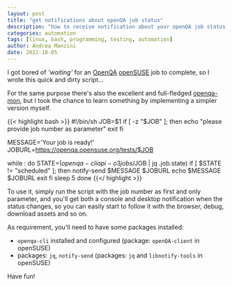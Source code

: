 ```yaml
---
layout: post
title: "get notifications about openQA job status"
description: "how to receive notification about your openQA job status update"
categories: automation
tags: [linux, bash, programming, testing, automation]
author: Andrea Manzini
date: 2022-10-05
---
```


I got bored of *'waiting'* for an [OpenQA](http://open.qa/) [openSUSE](https://openqa.opensuse.org/) job to complete, so I wrote this quick and dirty script...

For the same purpose there's also the excellent and full-fledged [openqa-mon](https://openqa-bites.github.io/posts/2021-02-25-openqa-mon/), but I took the chance to learn something by implementing a simpler version myself.

<!--more-->

{{< highlight bash >}}
#!/bin/sh
JOB=$1
if [ -z "$JOB" ]; then
  echo "please provide job number as parameter"
  exit 
fi

MESSAGE='Your job is ready!'
JOBURL=https://openqa.opensuse.org/tests/$JOB

while :
do
  STATE=$(openqa-cli api -o3 jobs/$JOB | jq .job.state)
  if [ $STATE != \"scheduled\" ]; then
    notify-send $MESSAGE $JOBURL
    echo $MESSAGE $JOBURL
    exit
  fi
  sleep 5
done
{{</ highlight >}}

To use it, simply run the script with the job number as first and only parameter, and you'll get both a console and desktop notification when the status changes, so you can easily start to follow it with the browser, debug, download assets and so on.

As requirement, you'll need to have some packages installed:
- `openqa-cli` installed and configured (package: `openQA-client` in openSUSE)
- packages: `jq`, `notify-send` (packages: `jq` and `libnotify-tools` in openSUSE)

Have fun!

